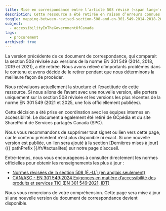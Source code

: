 ```yaml
---
title: Mise en correspondance entre l’article 508 révisé (<span lang='en'>Revised Section 508</span>) et la norme EN 301 549 (2014, 2018, 2019 et 2021)
description: Cette ressource a été retirée en raison d’erreurs connues. Nous évaluons les prochaines étapes et pourrions publier une version mise à jour une fois que la norme EN 301 549:2025 sera finalisée.
toggle: mapping-between-revised-section-508-and-en-301-549-2014-2018-2019-and-2021
subject:
  - accessibilityInTheGovernmentOfCanada
tags:
  - procurement
archived: true
---
```


La version précédente de ce document de correspondance, qui comparait la section 508 révisée aux versions de la norme EN 301 549 (2014, 2018, 2019 et 2021), a été retirée. Nous avons relevé d’importants problèmes dans le contenu et avons décidé de le retirer pendant que nous déterminons la meilleure façon de procéder.

Nous réévaluons actuellement la structure et l’exactitude de cette ressource. Si nous allons de l’avant avec une nouvelle version, elle portera uniquement sur la section 508 révisée et les versions les plus récentes de la norme EN 301 549 (2021 et 2025, une fois officiellement publiées).

Cette décision a été prise en coordination avec les équipes internes en accessibilité. Le document a également été retiré de GCpédia et du site SharePoint de Services partagés Canada (SPC).

Nous vous recommandons de supprimer tout signet ou lien vers cette page, car le contenu précédent n’est plus disponible ni exact. Si une nouvelle version est publiée, un lien sera ajouté à la section [Dernières mises à jour]({{ pathPrefix }}/fr/#actualites) sur notre page d’accueil.

Entre-temps, nous vous encourageons à consulter directement les normes officielles pour obtenir les renseignements les plus à jour :

- [Normes révisées de la section 508 (É.-U.) <span lang="fr">(en anglais seulement)</span>](https://www.access-board.gov/ict/)
- [CAN/ASC - EN 301 549:2024 Exigences en matière d’accessibilité des produits et services TIC (EN 301 549:2021, IDT)](https://accessibilite.canada.ca/elaboration-normes-accessibilite/canasc-en-301-5492024-exigences-daccessibilite-pour-les-produits-et-services-de-tic)

Nous vous remercions de votre compréhension. Cette page sera mise à jour si une nouvelle version du document de correspondance devient disponible.
